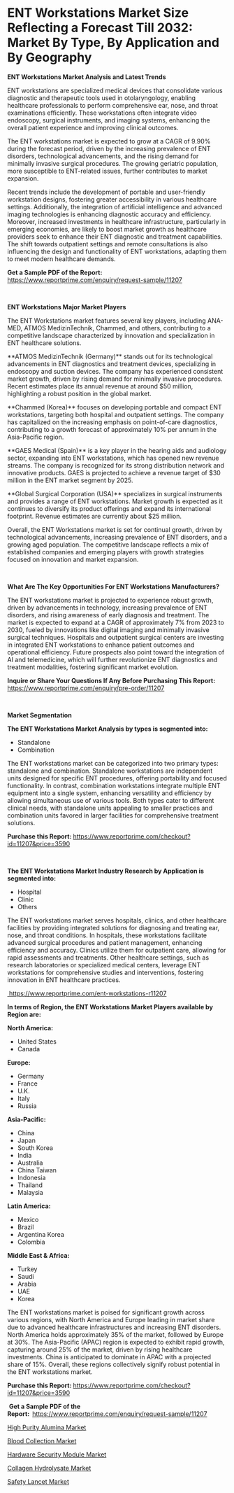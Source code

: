 <p><h1>ENT Workstations Market Size Reflecting a Forecast Till 2032: Market By Type, By Application and By Geography</h1></p><p><strong>ENT Workstations Market Analysis and Latest Trends</strong></p>
<p><p>ENT workstations are specialized medical devices that consolidate various diagnostic and therapeutic tools used in otolaryngology, enabling healthcare professionals to perform comprehensive ear, nose, and throat examinations efficiently. These workstations often integrate video endoscopy, surgical instruments, and imaging systems, enhancing the overall patient experience and improving clinical outcomes.</p><p>The ENT workstations market is expected to grow at a CAGR of 9.90% during the forecast period, driven by the increasing prevalence of ENT disorders, technological advancements, and the rising demand for minimally invasive surgical procedures. The growing geriatric population, more susceptible to ENT-related issues, further contributes to market expansion.</p><p>Recent trends include the development of portable and user-friendly workstation designs, fostering greater accessibility in various healthcare settings. Additionally, the integration of artificial intelligence and advanced imaging technologies is enhancing diagnostic accuracy and efficiency. Moreover, increased investments in healthcare infrastructure, particularly in emerging economies, are likely to boost market growth as healthcare providers seek to enhance their ENT diagnostic and treatment capabilities. The shift towards outpatient settings and remote consultations is also influencing the design and functionality of ENT workstations, adapting them to meet modern healthcare demands.</p></p>
<p><strong>Get a Sample PDF of the Report:&nbsp;</strong> <a href="https://www.reportprime.com/enquiry/request-sample/11207?utm_campaign=118&utm_medium=2&utm_source=Github&utm_content=ia&utm_term=20032025&utm_id=ent-workstations">https://www.reportprime.com/enquiry/request-sample/11207</a></p>
<p>&nbsp;</p>
<p><strong>ENT Workstations Major Market Players</strong></p>
<p><p>The ENT Workstations market features several key players, including ANA-MED, ATMOS MedizinTechnik, Chammed, and others, contributing to a competitive landscape characterized by innovation and specialization in ENT healthcare solutions.</p><p>**ATMOS MedizinTechnik (Germany)** stands out for its technological advancements in ENT diagnostics and treatment devices, specializing in endoscopy and suction devices. The company has experienced consistent market growth, driven by rising demand for minimally invasive procedures. Recent estimates place its annual revenue at around $50 million, highlighting a robust position in the global market.</p><p>**Chammed (Korea)** focuses on developing portable and compact ENT workstations, targeting both hospital and outpatient settings. The company has capitalized on the increasing emphasis on point-of-care diagnostics, contributing to a growth forecast of approximately 10% per annum in the Asia-Pacific region. </p><p>**GAES Medical (Spain)** is a key player in the hearing aids and audiology sector, expanding into ENT workstations, which has opened new revenue streams. The company is recognized for its strong distribution network and innovative products. GAES is projected to achieve a revenue target of $30 million in the ENT market segment by 2025.</p><p>**Global Surgical Corporation (USA)** specializes in surgical instruments and provides a range of ENT workstations. Market growth is expected as it continues to diversify its product offerings and expand its international footprint. Revenue estimates are currently about $25 million.</p><p>Overall, the ENT Workstations market is set for continual growth, driven by technological advancements, increasing prevalence of ENT disorders, and a growing aged population. The competitive landscape reflects a mix of established companies and emerging players with growth strategies focused on innovation and market expansion.</p></p>
<p>&nbsp;</p>
<p><strong>What Are The Key Opportunities For ENT Workstations Manufacturers?</strong></p>
<p><p>The ENT workstations market is projected to experience robust growth, driven by advancements in technology, increasing prevalence of ENT disorders, and rising awareness of early diagnosis and treatment. The market is expected to expand at a CAGR of approximately 7% from 2023 to 2030, fueled by innovations like digital imaging and minimally invasive surgical techniques. Hospitals and outpatient surgical centers are investing in integrated ENT workstations to enhance patient outcomes and operational efficiency. Future prospects also point toward the integration of AI and telemedicine, which will further revolutionize ENT diagnostics and treatment modalities, fostering significant market evolution.</p></p>
<p><strong>Inquire or Share Your Questions If Any Before Purchasing This Report:</strong> <a href="https://www.reportprime.com/enquiry/pre-order/11207?utm_campaign=118&utm_medium=2&utm_source=Github&utm_content=ia&utm_term=20032025&utm_id=ent-workstations">https://www.reportprime.com/enquiry/pre-order/11207</a></p>
<p>&nbsp;</p>
<p><strong>Market Segmentation</strong></p>
<p><strong>The ENT Workstations Market Analysis by types is segmented into:</strong></p>
<p><ul><li>Standalone</li><li>Combination</li></ul></p>
<p><p>The ENT workstations market can be categorized into two primary types: standalone and combination. Standalone workstations are independent units designed for specific ENT procedures, offering portability and focused functionality. In contrast, combination workstations integrate multiple ENT equipment into a single system, enhancing versatility and efficiency by allowing simultaneous use of various tools. Both types cater to different clinical needs, with standalone units appealing to smaller practices and combination units favored in larger facilities for comprehensive treatment solutions.</p></p>
<p><strong>Purchase this Report:&nbsp;</strong><a href="https://www.reportprime.com/checkout?id=11207&price=3590&utm_campaign=118&utm_medium=2&utm_source=Github&utm_content=ia&utm_term=20032025&utm_id=ent-workstations">https://www.reportprime.com/checkout?id=11207&price=3590</a></p>
<p>&nbsp;</p>
<p><strong>The ENT Workstations Market Industry Research by Application is segmented into:</strong></p>
<p><ul><li>Hospital</li><li>Clinic</li><li>Others</li></ul></p>
<p><p>The ENT workstations market serves hospitals, clinics, and other healthcare facilities by providing integrated solutions for diagnosing and treating ear, nose, and throat conditions. In hospitals, these workstations facilitate advanced surgical procedures and patient management, enhancing efficiency and accuracy. Clinics utilize them for outpatient care, allowing for rapid assessments and treatments. Other healthcare settings, such as research laboratories or specialized medical centers, leverage ENT workstations for comprehensive studies and interventions, fostering innovation in ENT healthcare practices.</p></p>
<p><a href="https://www.reportprime.com/ent-workstations-r11207?utm_campaign=118&utm_medium=2&utm_source=Github&utm_content=ia&utm_term=20032025&utm_id=ent-workstations">&nbsp;https://www.reportprime.com/ent-workstations-r11207</a></p>
<p><strong>In terms of Region, the ENT Workstations Market Players available by Region are:</strong></p>
<p>
    <p> <strong> North America: </strong>
        <ul>
            <li>United States</li>
            <li>Canada</li>
        </ul>
        </p> 
    <p> <strong> Europe: </strong>
        <ul>
            <li>Germany</li>
            <li>France</li>
            <li>U.K.</li>
            <li>Italy</li>
            <li>Russia</li>
        </ul>
        </p> 
    <p> <strong> Asia-Pacific: </strong>
        <ul>
            <li>China</li>
            <li>Japan</li>
            <li>South Korea</li>
            <li>India</li>
            <li>Australia</li>
            <li>China Taiwan</li>
            <li>Indonesia</li>
            <li>Thailand</li>
            <li>Malaysia</li>
        </ul>
        </p> 
    <p> <strong> Latin America: </strong>
        <ul>
            <li>Mexico</li>
            <li>Brazil</li>
            <li>Argentina Korea</li>
            <li>Colombia</li>
        </ul>
        </p> 
    <p> <strong> Middle East & Africa: </strong>
        <ul>
            <li>Turkey</li>
            <li>Saudi</li>
            <li>Arabia</li>
            <li>UAE</li>
            <li>Korea</li>
        </ul>
    </p>
    </p>
<p><p>The ENT workstations market is poised for significant growth across various regions, with North America and Europe leading in market share due to advanced healthcare infrastructures and increasing ENT disorders. North America holds approximately 35% of the market, followed by Europe at 30%. The Asia-Pacific (APAC) region is expected to exhibit rapid growth, capturing around 25% of the market, driven by rising healthcare investments. China is anticipated to dominate in APAC with a projected share of 15%. Overall, these regions collectively signify robust potential in the ENT workstations market.</p></p>
<p><strong>Purchase this Report: </strong><a href="https://www.reportprime.com/checkout?id=11207&price=3590&utm_campaign=118&utm_medium=2&utm_source=Github&utm_content=ia&utm_term=20032025&utm_id=ent-workstations">https://www.reportprime.com/checkout?id=11207&price=3590</a></p>
<p>&nbsp;<strong>Get a Sample PDF of the Report:&nbsp;&nbsp;</strong><a href="https://www.reportprime.com/enquiry/request-sample/11207?utm_campaign=118&utm_medium=2&utm_source=Github&utm_content=ia&utm_term=20032025&utm_id=ent-workstations">https://www.reportprime.com/enquiry/request-sample/11207</a></p>
<p><strong></strong></p>
<p><p><a href="https://github.com/alasmyayock/Market-Research-Report-List-1/blob/main/high-purity-alumina-market.md?utm_campaign=118&utm_medium=2&utm_source=Github&utm_content=ia&utm_term=20032025&utm_id=ent-workstations">High Purity Alumina Market</a></p><p><a href="https://github.com/jaquelynhasenaue8/Market-Research-Report-List-1/blob/main/blood-collection-market.md?utm_campaign=118&utm_medium=2&utm_source=Github&utm_content=ia&utm_term=20032025&utm_id=ent-workstations">Blood Collection Market</a></p><p><a href="https://github.com/xanaanenkaly/Market-Research-Report-List-1/blob/main/hardware-security-module-market.md?utm_campaign=118&utm_medium=2&utm_source=Github&utm_content=ia&utm_term=20032025&utm_id=ent-workstations">Hardware Security Module Market</a></p><p><a href="https://github.com/voetzeszuh/Market-Research-Report-List-1/blob/main/collagen-hydrolysate-market.md?utm_campaign=118&utm_medium=2&utm_source=Github&utm_content=ia&utm_term=20032025&utm_id=ent-workstations">Collagen Hydrolysate Market</a></p><p><a href="https://github.com/memorirummy/Market-Research-Report-List-1/blob/main/safety-lancet-market.md?utm_campaign=118&utm_medium=2&utm_source=Github&utm_content=ia&utm_term=20032025&utm_id=ent-workstations">Safety Lancet Market</a></p></p>